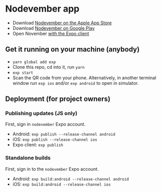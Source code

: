 # Nodevember app

- Download [Nodevember on the Apple App Store](https://itunes.apple.com/us/app/nodevember/id1316372562?mt=8)
- Download [Nodevember on Google Play](https://play.google.com/store/apps/details?id=org.nodevember.app&hl=en)
- Open November [with the Expo client](https://expo.io/@nodevember/app)

## Get it running on your machine (anybody)

- `yarn global add exp`
- Clone this repo, cd into it, run `yarn`
- `exp start`
- Scan the QR code from your phone. Alternatively, in another terminal window run `exp ios` and/or `exp android` to open in simulator.

## Deployment (for project owners)

### Publishing updates (JS only)

First, sign in `nodevember` Expo account.

- Android: `exp publish --release-channel android`
- iOS: `exp publish --release-channel ios`
- Expo client: `exp publish`

### Standalone builds

First, sign in to the `nodevember` Expo account.

- Android: `exp build:android --release-channel android`
- iOS: `exp build:android --release-channel ios`
